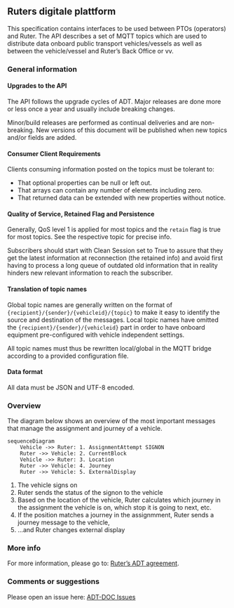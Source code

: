 ## Ruters digitale plattform
This specification contains interfaces to be used between PTOs (operators) and Ruter.
The API describes a set of MQTT topics which are used to distribute data onboard public transport vehicles/vessels as
well as between the vehicle/vessel and Ruter’s Back Office or vv.

### General information
#### Upgrades to the API
The API follows the upgrade cycles of ADT. Major releases are done more or less once a year and usually include breaking changes.

Minor/build releases are performed as continual deliveries and are non-breaking. New versions of this document will be published when new topics and/or fields are added.

#### Consumer Client Requirements
Clients consuming information posted on the topics must be tolerant to:
- That optional properties can be null or left out.
- That arrays can contain any number of elements including zero.
- That returned data can be extended with new properties without notice.

#### Quality of Service, Retained Flag and Persistence
Generally, QoS level 1 is applied for most topics and the `retain` flag is true for most topics. See the respective topic for precise info.

Subscribers should start with Clean Session set to True to assure that they get the latest information at reconnection (the retained info) and avoid first having to process a long queue of outdated old information that in reality hinders new relevant information to reach the subscriber.

#### Translation of topic names
Global topic names are generally written on the format of `{recipient}/{sender}/{vehicleid}/{topic}` to make it easy to identify the source and destination of the messages.
Local topic names have omitted the `{recipient}/{sender}/{vehicleid}` part in order to have onboard equipment pre-configured with vehicle independent settings.

All topic names must thus be rewritten local/global in the MQTT bridge according to a provided configuration file.

#### Data format
All data must be JSON and UTF-8 encoded.

### Overview

The diagram below shows an overview of the most important messages that manage the assignment and journey of a vehicle.

```mermaid
sequenceDiagram
    Vehicle ->> Ruter: 1. AssignmentAttempt SIGNON
    Ruter ->> Vehicle: 2. CurrentBlock
    Vehicle ->> Ruter: 3. Location
    Ruter ->> Vehicle: 4. Journey
    Ruter ->> Vehicle: 5. ExternalDisplay
```

1. The vehicle signs on
2. Ruter sends the status of the signon to the vehicle
3. Based on the location of the vehicle, Ruter calculates which journey in the assignment the vehicle is on, which stop it is going to next, etc.
4. If the position matches a journey in the assignmment, Ruter sends a journey message to the vehicle,
5. ...and Ruter changes external display


### More info
For more information, please go to: [Ruter’s ADT agreement](https://ruter.atlassian.net/wiki/spaces/DS/pages/231178249/Avtale+om+Digitale+Tjenester "https://ruter.atlassian.net/wiki/spaces/DS/pages/231178249/Avtale+om+Digitale+Tjenester").

### Comments or suggestions
Please open an issue here: [ADT-DOC Issues](https://github.com/RuterNo/adt-doc/issues) 
